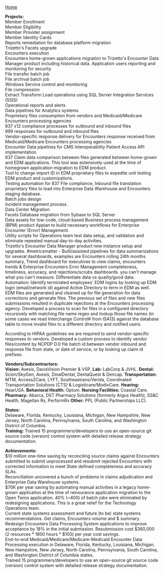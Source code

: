 [Home](https://pmangalapally.github.io/)

**Projects:**  
Member Enrollment  
Member Eligibility  
Member Provider assignment  
Member Identity Cards  
Reports remediation for database platform migration  
Trizetto's Facets upgrade  
Encounters execution  
Encounters home-grown applications migration to Trizetto's Encounter Data Manager product including historical data. 
Application users reporting and monitoring for security  
File transfer batch job  
File archival batch job    
Windows Service control and monitoring  
File compression  
Extract Transform Load operations using SQL Server Integration Services (SSIS)  
Operational reports and alerts  
Data pipelines for Analytics systems  
Proprietary files consumption from vendors and Medicaid/Medicare Encounters processing agencies  
837 x12 compliance processes for outbound and inbound files  
999 responses for outbound and inbound files    
Vendor-specific response delivery for Encounters response received from Medicaid/Medicare Encounters processing agencies   
Encounter Data pipelines for CMS Interoperability Patient Access API implementation  
837 Claim data comparison between files generated between home-grown and EDM applications. This tool was extensively used at the time of homegrown application migration to EDM product.  
Tool to change import ID in EDM proprietary files to expedite unit testing EDM product and customizations.  
Testing automation for 837 File compliance, Inbound file translation proprietary files to load into Enterprise Data Warehouse and Encounters staging database.  
Batch jobs design   
Incident management process.  
Data Center Migration   
Facets Database migration from Sybase to SQL Server   
Data assets for low-code, cloud-based Business process management (BPM) product Appian to build necessary workflows for Enterprise Encounter (Error) Management.  
Utility scripts for Operations team test data setup, and validation and eliminate repeated manual day-to-day activities.  
Trizetto's Encounter Data Manager product new instance setup and upgrades.
#metricsmatter - Built/assisted pipelines for data summarizations for several dashboards, examples are Encounters rolling 24th months summary, Trend dashboard for executives to view claims, encounters trends & Enterprise Encounters Error Management completeness, timeliness, accuracy, and rejections/scrubs dashboards.
you can't manage what you can't measure.
Differentiate data vs quality/good data.
Automation: Identify terminated employees' EDM logins by looking up EDM login (email/network id) against Active Directory to term in EDM as well.
EDM files are generated and cleaned up for file generation for data corrections and generate files. The previous set of files and new files submissions resulted in duplicate rejections at the Encounters processing agency. Developed a process to scan for files in a configured directory recursively with matching file name regex and lookup those file names (in some cases we read Interchange Control# from ISA13) against the database table to move invalid files to a different directory and notified users.

According to HIPAA guidelines we are required to send vendor-specific responses to vendors. Developed a custom process to identify vendor files/content by NCPDP D.0 file batch id between vendor inbound and response file from state, or date of service, or by looking up claim id prefixes. 

**Vendors/Subcontractors:**  
  **Vision:** Avesis, DavisVision Premier & VSP.
  **Lab:** LabCorp & JVHL.
  **Dental:** Scion/SkyGen, Avesis, DinalDental, DentaQuest & Dencap.
  **Transportation:** MTM, Access2Care, LYFT, Southeastrans/Verida, Coordinated Transportation Solutions (CTS) & Logisticare/ModivCare.
  **Hearing:** HearUSA.
  **Behavioral Health:** Optum.
  **Nursing Facilities:** Coastal Care.
  **Pharmacy:** Abarca, DST Pharmacy Solutions (formerly Argus Health), SS&C Health, Magellan Rx, PerformRx
  **Other:** PPL (Public Partnerships LLC).


**States:**  
Delaware, Florida, Kentucky, Louisiana, Michigan, New Hampshire, New Jersey, North Carolina, Pennsylvania, South Carolina, and Washington District of Columbia.  
**Training:**
Trained 15 programmers/developers to use an open-source git source code (version) control system with detailed release strategy documentation.  

**Achievements:**  
$10 million one-time saving by reconciling source claims against Encounters submitted to submit unprocessed and resubmit rejected Encounters with corrected information to meet State defined completeness and accuracy SLAs.  
Reconciliation uncovered a bunch of problems in claims adjudication and Enterprise Data Warehouse systems.  
$70K per year saving by automating manual activities in a legacy home-grown application at the time of reinsurance application migration to the Open Twins application.
40% (~400) of batch jobs were eliminated by redesigning applications. This is a great relief for the Technology Operations team.  
Current state systems assessment and future (to be) state systems recommendations. Get claims, Encounters volume and $ summary.  
Redesign Encounters Data Processing System applications to improve acceptance by 18% in the initial submission. Resubmission cost $360,000 (2 resources * 1800 hours * $100) per year cost savings.  
End-to-end Medicaid/Medicare/Medicare-Medicaid Encounter Data Processing execution in Delaware, Florida, Kentucky, Louisiana, Michigan, New Hampshire, New Jersey, North Carolina, Pennsylvania, South Carolina, and Washington District of Columbia states.  
Trained 15 programmers/developers to use an open-source git source code (version) control system with detailed release strategy documentation.  

